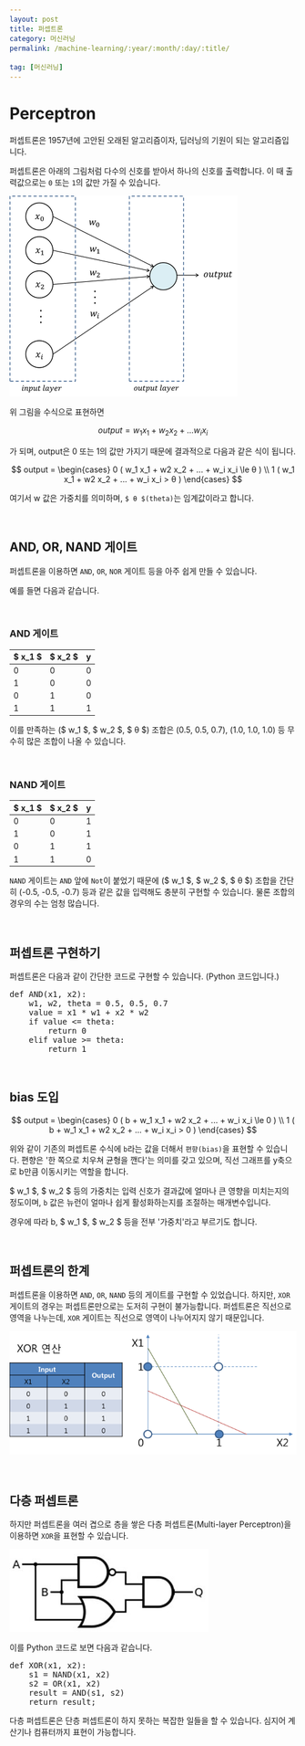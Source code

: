 ```yaml
---
layout: post
title: 퍼셉트론
category: 머신러닝
permalink: /machine-learning/:year/:month/:day/:title/

tag: [머신러닝]
---
```

# Perceptron

퍼셉트론은 1957년에 고안된 오래된 알고리즘이자, 딥러닝의 기원이 되는 알고리즘입니다.

퍼셉트론은 아래의 그림처럼 다수의 신호를 받아서 하나의 신호를 출력합니다. 이 때 출력값으로는 `0` 또는 `1`의 값만 가질 수 있습니다.

![Image](/assets/machine-learning/001.png) 

위 그림을 수식으로 표현하면

$$
output = w_1 x_1 + w_2 x_2 + ... w_i x_i
$$

가 되며, output은 0 또는 1의 값만 가지기 때문에 결과적으로 다음과 같은 식이 됩니다.

$$
output = 
\begin{cases}
0 ( w_1 x_1 + w2 x_2 + ... + w_i x_i \le θ ) \\
1 ( w_1 x_1 + w2 x_2 + ... + w_i x_i > θ )
\end{cases}
$$

여기서 w 값은 가중치를 의미하며, `$ θ $(theta)`는 임계값이라고 합니다.

<br>

## AND, OR, NAND 게이트

퍼셉트론을 이용하면 `AND`, `OR`, `NOR` 게이트 등을 아주 쉽게 만들 수 있습니다. 

예를 들면 다음과 같습니다.

<br>

### AND 게이트

$ x_1 $ | $ x_2 $ | y
---|---|---
0 | 0 | 0
1 | 0 | 0
0 | 1 | 0
1 | 1 | 1

이를 만족하는 ($ w_1 $, $ w_2 $, $ θ $) 조합은 (0.5, 0.5, 0.7), (1.0, 1.0, 1.0) 등 무수히 많은 조합이 나올 수 있습니다.

<br>

### NAND 게이트

$ x_1 $ | $ x_2 $ | y
---|---|---
0 | 0 | 1
1 | 0 | 1
0 | 1 | 1
1 | 1 | 0

`NAND` 게이트는 `AND` 앞에 `Not`이 붙었기 때문에 ($ w_1 $, $ w_2 $, $ θ $) 조합을 간단히 (-0.5, -0.5, -0.7) 등과 같은 값을 입력해도 충분히 구현할 수 있습니다. 물론 조합의 경우의 수는 엄청 많습니다.

<br>

## 퍼셉트론 구현하기

퍼셉트론은 다음과 같이 간단한 코드로 구현할 수 있습니다. (Python 코드입니다.)

<pre class="prettyprint">
def AND(x1, x2):
    w1, w2, theta = 0.5, 0.5, 0.7
    value = x1 * w1 + x2 * w2
    if value <= theta:
        return 0
    elif value >= theta:
        return 1
</pre>

<br>

## bias 도입

$$
output = 
\begin{cases}
0 ( b + w_1 x_1 + w2 x_2 + ... + w_i x_i \le 0 ) \\
1 ( b + w_1 x_1 + w2 x_2 + ... + w_i x_i > 0 )
\end{cases}
$$

위와 같이 기존의 퍼셉트론 수식에 `b`라는 값을 더해서 `편향(bias)`을 표현할 수 있습니다. 편향은 '한 쪽으로 치우쳐 균형을 깬다'는 의미를 갖고 있으며, 직선 그래프를 y축으로 b만큼 이동시키는 역할을 합니다. 

$ w_1 $, $ w_2 $ 등의 가중치는 입력 신호가 결과값에 얼마나 큰 영향을 미치는지의 정도이며, `b` 값은 뉴런이 얼마나 쉽게 활성화하는지를 조절하는 매개변수입니다.

경우에 따라 b, $ w_1 $, $ w_2 $ 등을 전부 '가중치'라고 부르기도 합니다.

<br>

## 퍼셉트론의 한계

퍼셉트론을 이용하면 `AND`, `OR`, `NAND` 등의 게이트를 구현할 수 있었습니다. 하지만, `XOR` 게이트의 경우는 퍼셉트론만으로는 도저히 구현이 불가능합니다. 퍼셉트론은 직선으로 영역을 나누는데, `XOR` 게이트는 직선으로 영역이 나누어지지 않기 때문입니다.

![Image](/assets/machine-learning/002.png) 

<br>

## 다층 퍼셉트론

하지만 퍼셉트론을 여러 겹으로 층을 쌓은 다층 퍼셉트론(Multi-layer Perceptron)을 이용하면 `XOR`을 표현할 수 있습니다.

![Image](/assets/machine-learning/003.jpg) 

이를 Python 코드로 보면 다음과 같습니다.

<pre class="prettyprint">
def XOR(x1, x2):
    s1 = NAND(x1, x2)
    s2 = OR(x1, x2)
    result = AND(s1, s2)
    return result;
</pre>

다층 퍼셉트론은 단층 퍼셉트론이 하지 못하는 복잡한 일들을 할 수 있습니다. 심지어 계산기나 컴퓨터까지 표현이 가능합니다.